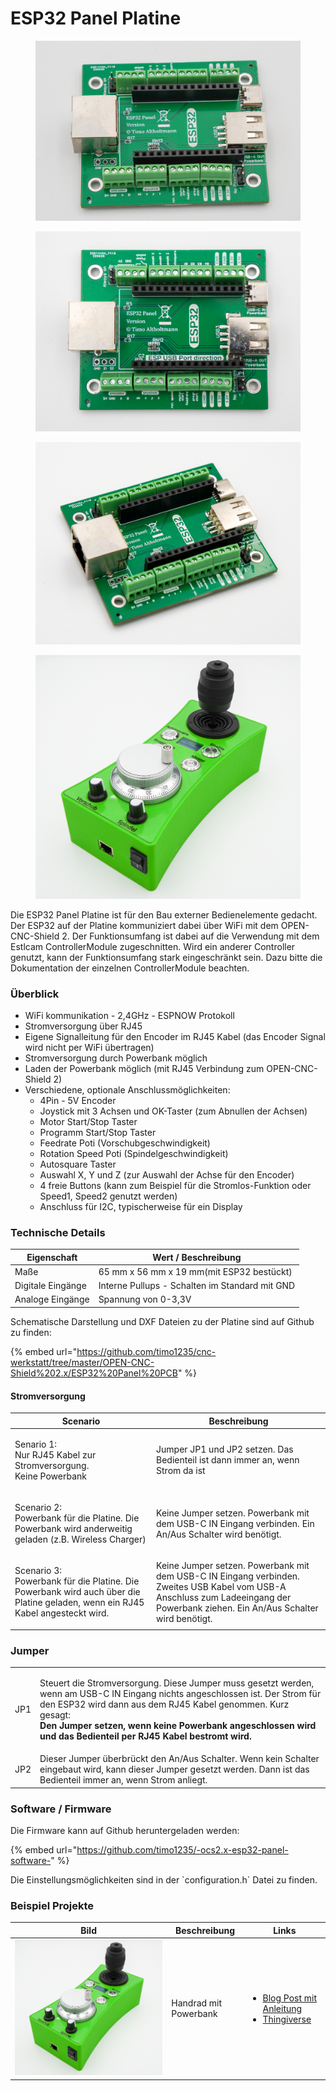 # ESP32 Panel Platine

<div>

<figure><img src="../.gitbook/assets/esp32 panel-2-1200px.jpg" alt=""><figcaption></figcaption></figure>

 

<figure><img src="../.gitbook/assets/esp32 panel-3-1200px.jpg" alt=""><figcaption></figcaption></figure>

 

<figure><img src="../.gitbook/assets/esp32 panel-1200px.jpg" alt=""><figcaption></figcaption></figure>

 

<figure><img src="../.gitbook/assets/Handrad-1200px (1).jpg" alt=""><figcaption></figcaption></figure>

</div>

Die ESP32 Panel Platine ist für den Bau externer Bedienelemente gedacht. Der ESP32 auf der Platine kommuniziert dabei über WiFi mit dem OPEN-CNC-Shield 2. Der Funktionsumfang ist dabei auf die Verwendung mit dem Estlcam ControllerModule zugeschnitten. Wird ein anderer Controller genutzt, kann der Funktionsumfang stark eingeschränkt sein. Dazu bitte die Dokumentation der einzelnen ControllerModule beachten.

### Überblick

* WiFi kommunikation - 2,4GHz - ESPNOW Protokoll
* Stromversorgung über RJ45
* Eigene Signalleitung für den Encoder im RJ45 Kabel (das Encoder Signal wird nicht per WiFi übertragen)
* Stromversorgung durch Powerbank möglich
* Laden der Powerbank möglich (mit RJ45 Verbindung zum OPEN-CNC-Shield 2)
* Verschiedene, optionale Anschlussmöglichkeiten:
  * 4Pin - 5V Encoder
  * Joystick mit 3 Achsen und OK-Taster (zum Abnullen der Achsen)
  * Motor Start/Stop Taster
  * Programm Start/Stop Taster
  * Feedrate Poti (Vorschubgeschwindigkeit)
  * Rotation Speed Poti (Spindelgeschwindigkeit)
  * Autosquare Taster
  * Auswahl X, Y und Z (zur Auswahl der Achse für den Encoder)
  * 4 freie Buttons (kann zum Beispiel für die Stromlos-Funktion oder Speed1, Speed2 genutzt werden)
  * Anschluss für I2C, typischerweise für ein Display

### Technische Details

| Eigenschaft       | Wert / Beschreibung                            |
| ----------------- | ---------------------------------------------- |
| Maße              | 65 mm x 56 mm x 19 mm(mit ESP32 bestückt)      |
| Digitale Eingänge | Interne Pullups - Schalten im Standard mit GND |
| Analoge Eingänge  | Spannung von 0-3,3V                            |

Schematische Darstellung und DXF Dateien zu der Platine sind auf Github zu finden:&#x20;

{% embed url="https://github.com/timo1235/cnc-werkstatt/tree/master/OPEN-CNC-Shield%202.x/ESP32%20Panel%20PCB" %}

#### Stromversorgung

| Scenario                                                                                                                                | Beschreibung                                                                                                                                                                      |
| --------------------------------------------------------------------------------------------------------------------------------------- | --------------------------------------------------------------------------------------------------------------------------------------------------------------------------------- |
| <p>Senario 1:<br>Nur RJ45 Kabel zur Stromversorgung.<br>Keine Powerbank</p>                                                             | Jumper JP1 und JP2 setzen. Das Bedienteil ist dann immer an, wenn Strom da ist                                                                                                    |
| <p>Scenario 2:<br>Powerbank für die Platine. Die Powerbank wird anderweitig geladen (z.B. Wireless Charger)</p>                         | Keine Jumper setzen. Powerbank mit dem USB-C IN Eingang verbinden. Ein An/Aus Schalter wird benötigt.                                                                             |
| <p>Scenario 3:<br>Powerbank für die Platine. Die Powerbank wird auch über die Platine geladen, wenn ein RJ45 Kabel angesteckt wird.</p> | Keine Jumper setzen. Powerbank mit dem USB-C IN Eingang verbinden. Zweites USB Kabel vom USB-A Anschluss zum Ladeeingang der Powerbank ziehen. Ein An/Aus Schalter wird benötigt. |

### Jumper

|     |                                                                                                                                                                                                                                                                                                                                      |
| --- | ------------------------------------------------------------------------------------------------------------------------------------------------------------------------------------------------------------------------------------------------------------------------------------------------------------------------------------ |
| JP1 | <p>Steuert die Stromversorgung. Diese Jumper muss gesetzt werden, wenn am USB-C IN Eingang nichts angeschlossen ist. Der Strom für den ESP32 wird dann aus dem RJ45 Kabel genommen. Kurz gesagt:<br><strong>Den Jumper setzen, wenn keine Powerbank angeschlossen wird und das Bedienteil per RJ45 Kabel bestromt wird.</strong></p> |
| JP2 | Dieser Jumper überbrückt den An/Aus Schalter. Wenn kein Schalter eingebaut wird, kann dieser Jumper gesetzt werden. Dann ist das Bedienteil immer an, wenn Strom anliegt.                                                                                                                                                            |

### Software / Firmware

Die Firmware kann auf Github heruntergeladen werden:&#x20;

{% embed url="https://github.com/timo1235/-ocs2.x-esp32-panel-software-" %}

Die Einstellungsmöglichkeiten sind in der \`configuration.h\` Datei zu finden.

### Beispiel Projekte

| Bild                                       | Beschreibung          | Links                                                                                                                                                                                           |
| ------------------------------------------ | --------------------- | ----------------------------------------------------------------------------------------------------------------------------------------------------------------------------------------------- |
| ![](../.gitbook/assets/Handrad-1200px.jpg) | Handrad mit Powerbank | <ul><li><a href="https://blog.altholtmann.com/cnc-handrad-open-cnc-shield-2/">Blog Post mit Anleitung</a></li><li><a href="https://www.thingiverse.com/thing:5641305">Thingiverse</a></li></ul> |
